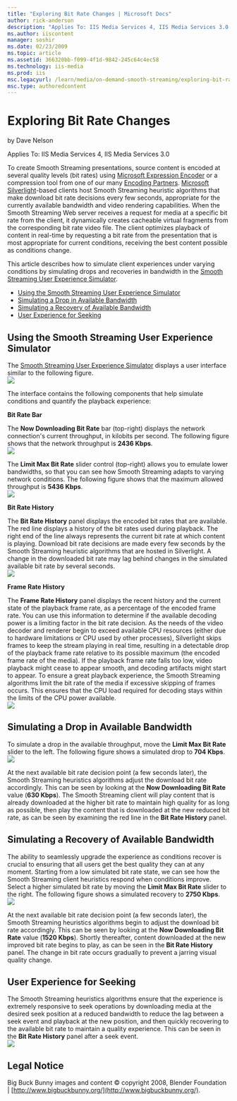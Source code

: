 ```yaml
---
title: "Exploring Bit Rate Changes | Microsoft Docs"
author: rick-anderson
description: "Applies To: IIS Media Services 4, IIS Media Services 3.0 To create Smooth Streaming presentations, source content is encoded at several quality levels (bit r..."
ms.author: iiscontent
manager: soshir
ms.date: 02/23/2009
ms.topic: article
ms.assetid: 366320bb-f099-4f1d-9842-245c64c4ec58
ms.technology: iis-media
ms.prod: iis
msc.legacyurl: /learn/media/on-demand-smooth-streaming/exploring-bit-rate-changes
msc.type: authoredcontent
---
```

Exploring Bit Rate Changes
====================
by Dave Nelson

Applies To: IIS Media Services 4, IIS Media Services 3.0

To create Smooth Streaming presentations, source content is encoded at several quality levels (bit rates) using [Microsoft Expression Encoder](https://go.microsoft.com/?linkid=9737541) or a compression tool from one of our many [Encoding Partners](https://www.iis.net/media). [Microsoft Silverlight](https://go.microsoft.com/?linkid=9737580)-based clients host Smooth Streaming heuristic algorithms that make download bit rate decisions every few seconds, appropriate for the currently available bandwidth and video rendering capabilities. When the Smooth Streaming Web server receives a request for media at a specific bit rate from the client, it dynamically creates cacheable virtual fragments from the corresponding bit rate video file. The client optimizes playback of content in real-time by requesting a bit rate from the presentation that is most appropriate for current conditions, receiving the best content possible as conditions change.

This article describes how to simulate client experiences under varying conditions by simulating drops and recoveries in bandwidth in the [Smooth Streaming User Experience Simulator](https://www.iis.net/media/experiencesmoothstreaming).

- [Using the Smooth Streaming User Experience Simulator](exploring-bit-rate-changes.md#simulator)
- [Simulating a Drop in Available Bandwidth](exploring-bit-rate-changes.md#drop)
- [Simulating a Recovery of Available Bandwidth](exploring-bit-rate-changes.md#recover)
- [User Experience for Seeking](exploring-bit-rate-changes.md#seek)

<a id="simulator"></a>

## Using the Smooth Streaming User Experience Simulator

The [Smooth Streaming User Experience Simulator](https://www.iis.net/media/experiencesmoothstreaming) displays a user interface similar to the following figure.  
![](exploring-bit-rate-changes/_static/image1.png)

The interface contains the following components that help simulate conditions and quantify the playback experience:

**Bit Rate Bar**

The **Now Downloading Bit Rate** bar (top-right) displays the network connection's current throughput, in kilobits per second. The following figure shows that the network throughput is **2436 Kbps**.  
![](exploring-bit-rate-changes/_static/image1.bmp)

The **Limit Max Bit Rate** slider control (top-right) allows you to emulate lower bandwidths, so that you can see how Smooth Streaming adapts to varying network conditions. The following figure shows that the maximum allowed throughput is **5436 Kbps**.  
![](exploring-bit-rate-changes/_static/image2.bmp)

**Bit Rate History**

The **Bit Rate History** panel displays the encoded bit rates that are available. The red line displays a history of the bit rates used during playback. The right end of the line always represents the current bit rate at which content is playing. Download bit rate decisions are made every few seconds by the Smooth Streaming heuristic algorithms that are hosted in Silverlight. A change in the downloaded bit rate may lag behind changes in the simulated available bit rate by several seconds.  
![](exploring-bit-rate-changes/_static/image1.jpg)

**Frame Rate History**

The **Frame Rate History** panel displays the recent history and the current state of the playback frame rate, as a percentage of the encoded frame rate. You can use this information to determine if the available decoding power is a limiting factor in the bit rate decision. As the needs of the video decoder and renderer begin to exceed available CPU resources (either due to hardware limitations or CPU used by other processes), Silverlight skips frames to keep the stream playing in real time, resulting in a detectable drop of the playback frame rate relative to its possible maximum (the encoded frame rate of the media). If the playback frame rate falls too low, video playback might cease to appear smooth, and decoding artifacts might start to appear. To ensure a great playback experience, the Smooth Streaming algorithms limit the bit rate of the media if excessive skipping of frames occurs. This ensures that the CPU load required for decoding stays within the limits of the CPU power available.  
![](exploring-bit-rate-changes/_static/image3.bmp)

<a id="drop"></a>

## Simulating a Drop in Available Bandwidth

To simulate a drop in the available throughput, move the **Limit Max Bit Rate** slider to the left. The following figure shows a simulated drop to **704 Kbps**.  
![](exploring-bit-rate-changes/_static/image2.png)

At the next available bit rate decision point (a few seconds later), the Smooth Streaming heuristics algorithms adjust the download bit rate accordingly. This can be seen by looking at the **Now Downloading Bit Rate** value (**630 Kbps**). The Smooth Streaming client will play content that is already downloaded at the higher bit rate to maintain high quality for as long as possible, then play the content that is downloaded at the new reduced bit rate, as can be seen by examining the red line in the **Bit Rate History** panel.

<a id="recover"></a>

## Simulating a Recovery of Available Bandwidth

The ability to seamlessly upgrade the experience as conditions recover is crucial to ensuring that all users get the best quality they can at any moment. Starting from a low simulated bit rate state, we can see how the Smooth Streaming client heuristics respond when conditions improve. Select a higher simulated bit rate by moving the **Limit Max Bit Rate** slider to the right. The following figure shows a simulated recovery to **2750 Kbps**.  
![](exploring-bit-rate-changes/_static/image3.png)

At the next available bit rate decision point (a few seconds later), the Smooth Streaming heuristics algorithms begin to adjust the download bit rate accordingly. This can be seen by looking at the **Now Downloading Bit Rate** value (**1520 Kbps**). Shortly thereafter, content downloaded at the new improved bit rate begins to play, as can be seen in the **Bit Rate History** panel. The change in bit rate occurs gradually to prevent a jarring visual quality change.

<a id="seek"></a>

## User Experience for Seeking

The Smooth Streaming heuristics algorithms ensure that the experience is extremely responsive to seek operations by downloading media at the desired seek position at a reduced bandwidth to reduce the lag between a seek event and playback at the new position, and then quickly recovering to the available bit rate to maintain a quality experience. This can be seen in the **Bit Rate History** panel after a seek event.  
![](exploring-bit-rate-changes/_static/image4.png)

## Legal Notice

Big Buck Bunny images and content © copyright 2008, Blender Foundation | [http://www.bigbuckbunny.org/](http://www.bigbuckbunny.org/).